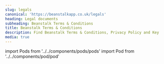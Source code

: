 ```yaml
---
slug: legals
canonical: 'https://beanstalkapp.co.uk/legals'
heading: Legal documents
subheading: Beanstalk Terms & Conditions
title: Beanstalk Terms & Conditions
description: Find Beanstalk Terms & Conditions, Privacy Policy and Key Information Documents.
media: true
---
```


import Pods from '../../components/pods/pods'
import Pod from '../../components/pod/pod'

<Pods>
  <Pod externalLink={'/docs/terms-and-conditions.pdf'} heading={'T&Cs'} description={'T&Cs and other documents'} type={'app-terms'}/>
  <Pod link={'/key-investor-information-documents'} heading={'KIIDs'} description={'Key Investor Information Documents'} type={'isa-terms'}/>
  <Pod link={'/key-features-documents'} heading={'KFDs'} description={'Key Features Documents'} type={'key-facts'}/>
  <Pod link={'/data-privacy-and-cookies'} heading={'Privacy'} description={'Data privacy & cookies'} type={'privacy'}/>
  <Pod link={'/other-terms'} heading={'Misc'} description={'Other terms'} type={'app-terms'}/>
</Pods>